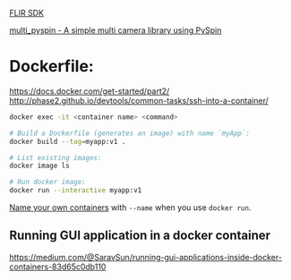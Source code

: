 [FLIR SDK](https://flir.app.boxcn.net/v/SpinnakerSDK)

[multi_pyspin - A simple multi camera library using PySpin](https://github.com/justinblaber/multi_pyspin)

# Dockerfile:
https://docs.docker.com/get-started/part2/
http://phase2.github.io/devtools/common-tasks/ssh-into-a-container/


```bash
docker exec -it <container name> <command>

# Build a Dockerfile (generates an image) with name `myApp`:
docker build --tag=myapp:v1 .

# List existing images:
docker image ls

# Run docker image:
docker run --interactive myapp:v1
```

[Name your own containers](https://stackoverflow.com/questions/25230812/when-to-use-dockers-container-name) with `--name` when you use `docker run`.

## Running GUI application in a docker container
https://medium.com/@SaravSun/running-gui-applications-inside-docker-containers-83d65c0db110
